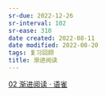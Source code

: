 ```yaml
---
sr-due: 2022-12-26
sr-interval: 102
sr-ease: 310
date created: 2022-08-11
date modified: 2022-08-20
tags: 复习回顾
title: 渐进阅读
---
```


[02 渐进阅读 · 语雀](https://www.yuque.com/supermemo/wiki/incremental_reading)

